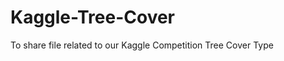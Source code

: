 Kaggle-Tree-Cover
=================

To share file related to our Kaggle Competition Tree Cover Type
